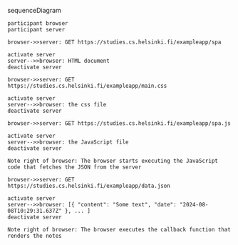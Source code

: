 sequenceDiagram

    participant browser
    participant server 

    browser->>server: GET https://studies.cs.helsinki.fi/exampleapp/spa

    activate server
    server-->>browser: HTML document
    deactivate server

    browser->>server: GET https://studies.cs.helsinki.fi/exampleapp/main.css

    activate server
    server-->>browser: the css file
    deactivate server

    browser->>server: GET https://studies.cs.helsinki.fi/exampleapp/spa.js

    activate server
    server-->>browser: the JavaScript file
    deactivate server

    Note right of browser: The browser starts executing the JavaScript code that fetches the JSON from the server

    browser->>server: GET https://studies.cs.helsinki.fi/exampleapp/data.json

    activate server
    server-->>browser: [{ "content": "Some text", "date": "2024-08-08T10:29:31.637Z" }, ... ]
    deactivate server

    Note right of browser: The browser executes the callback function that renders the notes